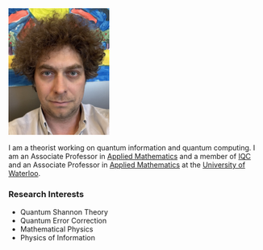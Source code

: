 



<img src="GSBS-Self.jpeg" alt="Profile Picture" width="200" >




I am a theorist working on quantum information and quantum computing. I am an Associate Professor in [Applied Mathematics](https://uwaterloo.ca/applied-mathematics/) and a member of [IQC](https://uwaterloo.ca/institute-for-quantum-computing) and an Associate Professor in [Applied Mathematics](https://uwaterloo.ca/applied-mathematics/) at the [University of Waterloo](https://uwaterloo.ca/).




### Research Interests
- Quantum Shannon Theory
- Quantum Error Correction
- Mathematical Physics
- Physics of Information


